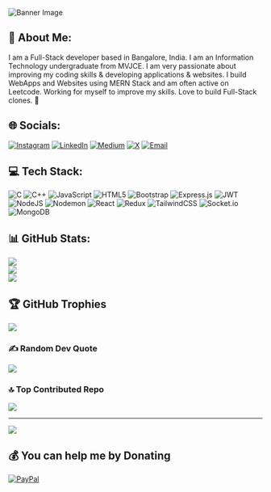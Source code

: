 ![Banner Image](https://www.canva.com/design/DAGiZHefmWE/OltdSZ2eBXJsdPQBfhaT6g/view)

## 💫 About Me:

I am a Full-Stack developer based in Bangalore, India. I am an Information Technology undergraduate from MVJCE. I am very passionate about improving my coding skills & developing applications & websites. I build WebApps and Websites using MERN Stack and am often active on Leetcode. Working for myself to improve my skills. Love to build Full-Stack clones. 🚀

## 🌐 Socials:
[![Instagram](https://img.shields.io/badge/Instagram-%23E4405F.svg?logo=Instagram&logoColor=white)](https://instagram.com/_hameemhussain) 
[![LinkedIn](https://img.shields.io/badge/LinkedIn-%230077B5.svg?logo=linkedin&logoColor=white)](https://linkedin.com/in/hameem1) 
[![Medium](https://img.shields.io/badge/Medium-12100E?logo=medium&logoColor=white)](https://medium.com/@hameemhussain846) 
[![X](https://img.shields.io/badge/X-black.svg?logo=X&logoColor=white)](https://x.com/hameemhussain) 
[![Email](https://img.shields.io/badge/Email-D14836?logo=gmail&logoColor=white)](mailto:hakeemhameem7@gmail.com)

## 💻 Tech Stack:
![C](https://img.shields.io/badge/c-%2300599C.svg?style=for-the-badge&logo=c&logoColor=white) 
![C++](https://img.shields.io/badge/c++-%2300599C.svg?style=for-the-badge&logo=c%2B%2B&logoColor=white) 
![JavaScript](https://img.shields.io/badge/javascript-%23323330.svg?style=for-the-badge&logo=javascript&logoColor=%23F7DF1E) 
![HTML5](https://img.shields.io/badge/html5-%23E34F26.svg?style=for-the-badge&logo=html5&logoColor=white) 
![Bootstrap](https://img.shields.io/badge/bootstrap-%238511FA.svg?style=for-the-badge&logo=bootstrap&logoColor=white) 
![Express.js](https://img.shields.io/badge/express.js-%23404d59.svg?style=for-the-badge&logo=express&logoColor=%2361DAFB) 
![JWT](https://img.shields.io/badge/JWT-black?style=for-the-badge&logo=JSON%20web%20tokens) 
![NodeJS](https://img.shields.io/badge/node.js-6DA55F?style=for-the-badge&logo=node.js&logoColor=white) 
![Nodemon](https://img.shields.io/badge/NODEMON-%23323330.svg?style=for-the-badge&logo=nodemon&logoColor=%BBDEAD) 
![React](https://img.shields.io/badge/react-%2320232a.svg?style=for-the-badge&logo=react&logoColor=%2361DAFB) 
![Redux](https://img.shields.io/badge/redux-%23593d88.svg?style=for-the-badge&logo=redux&logoColor=white) 
![TailwindCSS](https://img.shields.io/badge/tailwindcss-%2338B2AC.svg?style=for-the-badge&logo=tailwind-css&logoColor=white) 
![Socket.io](https://img.shields.io/badge/Socket.io-black?style=for-the-badge&logo=socket.io&badgeColor=010101) 
![MongoDB](https://img.shields.io/badge/MongoDB-%234ea94b.svg?style=for-the-badge&logo=mongodb&logoColor=white) 

## 📊 GitHub Stats:
![](https://github-readme-stats.vercel.app/api?username=HakeemHameem&theme=dark&hide_border=false&include_all_commits=false&count_private=false)<br/>
![](https://nirzak-streak-stats.vercel.app/?user=HakeemHameem&theme=dark&hide_border=false)<br/>
![](https://github-readme-stats.vercel.app/api/top-langs/?username=HakeemHameem&theme=dark&hide_border=false&include_all_commits=false&count_private=false&layout=compact)

## 🏆 GitHub Trophies
![](https://github-profile-trophy.vercel.app/?username=HakeemHameem&theme=radical&no-frame=false&no-bg=true&margin-w=4)

### ✍️ Random Dev Quote
![](https://quotes-github-readme.vercel.app/api?type=horizontal&theme=radical)

### 🔝 Top Contributed Repo
![](https://github-contributor-stats.vercel.app/api?username=HakeemHameem&limit=5&theme=dark&combine_all_yearly_contributions=true)

---
[![](https://visitcount.itsvg.in/api?id=HakeemHameem&icon=0&color=0)](https://visitcount.itsvg.in)

## 💰 You can help me by Donating
[![PayPal](https://img.shields.io/badge/PayPal-00457C?style=for-the-badge&logo=paypal&logoColor=white)](https://paypal.me/HakeemHameem?country.x=IN&locale.x=en_GB)
